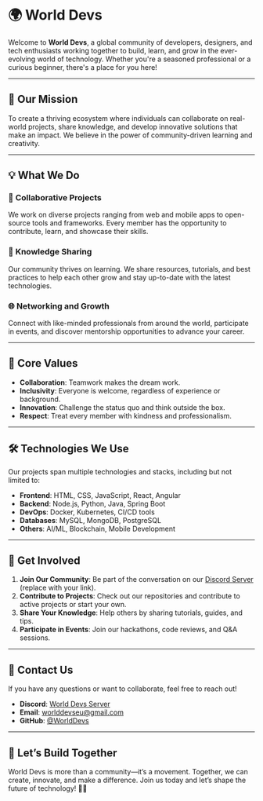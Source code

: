 # 🌍 **World Devs**

Welcome to **World Devs**, a global community of developers, designers, and tech enthusiasts working together to build, learn, and grow in the ever-evolving world of technology. Whether you're a seasoned professional or a curious beginner, there's a place for you here!

---

## 🚀 **Our Mission**
To create a thriving ecosystem where individuals can collaborate on real-world projects, share knowledge, and develop innovative solutions that make an impact. We believe in the power of community-driven learning and creativity.

---

## 💡 **What We Do**

### 👥 **Collaborative Projects**
We work on diverse projects ranging from web and mobile apps to open-source tools and frameworks. Every member has the opportunity to contribute, learn, and showcase their skills.

### 📘 **Knowledge Sharing**
Our community thrives on learning. We share resources, tutorials, and best practices to help each other grow and stay up-to-date with the latest technologies.

### 🌐 **Networking and Growth**
Connect with like-minded professionals from around the world, participate in events, and discover mentorship opportunities to advance your career.

---

## 🌟 **Core Values**
- **Collaboration**: Teamwork makes the dream work.
- **Inclusivity**: Everyone is welcome, regardless of experience or background.
- **Innovation**: Challenge the status quo and think outside the box.
- **Respect**: Treat every member with kindness and professionalism.

---

## 🛠️ **Technologies We Use**
Our projects span multiple technologies and stacks, including but not limited to:
- **Frontend**: HTML, CSS, JavaScript, React, Angular
- **Backend**: Node.js, Python, Java, Spring Boot
- **DevOps**: Docker, Kubernetes, CI/CD tools
- **Databases**: MySQL, MongoDB, PostgreSQL
- **Others**: AI/ML, Blockchain, Mobile Development

---

## 🎯 **Get Involved**

1. **Join Our Community**: Be part of the conversation on our [Discord Server](#) (replace with your link).
2. **Contribute to Projects**: Check out our repositories and contribute to active projects or start your own.
3. **Share Your Knowledge**: Help others by sharing tutorials, guides, and tips.
4. **Participate in Events**: Join our hackathons, code reviews, and Q&A sessions.

---

## 💬 **Contact Us**
If you have any questions or want to collaborate, feel free to reach out!
- **Discord**: [World Devs Server](https://discord.gg/Pm2TKw3YfJ)
- **Email**: [worlddevseu@gmail.com](mailto:worlddevseu@gmail.com)
- **GitHub**: [@WorldDevs](#world-devs)

---

## 🎉 **Let’s Build Together**
World Devs is more than a community—it’s a movement. Together, we can create, innovate, and make a difference. Join us today and let’s shape the future of technology! 🚀✨
